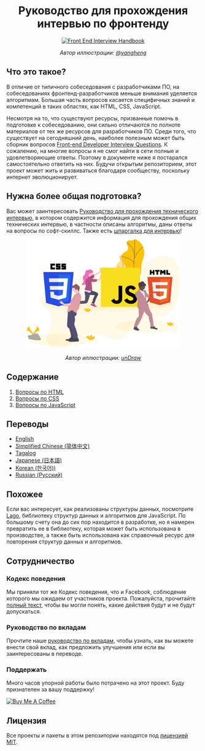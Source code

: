 <h1 align="center">Руководство для прохождения интервью по фронтенду</h1>

<div align="center">
  <a href="https://dribbble.com/shots/4263961-Front-End-Interview-Scroll">
    <img src="../../assets/scroll.svg" alt="Front End Interview Handbook" width="400"/>
    </a>
  <br>
  <p>
    <em>Автор иллюстрации:</a> <a href="https://dribbble.com/yangheng">@yangheng</a>
    </em>
  </p>
</div>

## Что это такое?

В отличие от типичного собеседования с разработчиками ПО, на собеседованиях фронтенд-разработчиков меньше внимания уделяется алгоритмам. Большая часть вопросов касается специфичных знаний и компетенций в таких областях, как HTML, CSS, JavaScript.

Несмотря на то, что существуют ресурсы, призванные помочь в подготовке к собеседованию, они сильно отличаются по полноте материалов от тех же ресурсов для разработчиков ПО. Среди того, что существует на сегодняшний день, наиболее полезным может быть сборник вопросов [Front-end Developer Interview Questions](https://github.com/h5bp/Front-end-Developer-Interview-Questions). К сожалению, на многие вопросы я не смог найти в сети полные и удовлетворяющие ответы. Поэтому в документе ниже я постарался самостоятельно ответить на них. Будучи открытым репозиторием, этот проект может жить и развиваться благодаря сообществу, поскольку интернет эволюционирует.

## Нужна более общая подготовка?

Вас может заинтересовать [Руководство для прохождения технического интервью](https://github.com/yangshun/tech-interview-handbook), в котором содержится информация для прохождения общих технических интервью, в частности описаны алгоритмы, даны ответы на вопросы по софт-скиллс. Также есть [шпаргалка для интервью](https://github.com/yangshun/tech-interview-handbook/blob/master/preparing/cheatsheet.md)!

<div align="center">
  <img src="../../assets/web-tech.svg" alt="Web Technologies illustration" width="400"/>
  <br>
  <p>
    <em>Автор иллюстрации: <a href="https://undraw.co/">unDraw</a></em>
  </p>
</div>

## Содержание

1. [Вопросы по HTML](questions/html-questions.md)
1. [Вопросы по CSS](questions/css-questions.md)
1. [Вопросы по JavaScript](questions/javascript-questions.md)

## Переводы

- [English](/README.md)
- [Simplified Chinese (简体中文)](/Translations/Chinese/README.md)
- [Tagalog](/Translations/Tagalog/README.md)
- [Japanese (日本語)](/Translations/Japanese/README.md)
- [Korean (한국어))](/Translations/Korean/README.md)
- [Russian (Русский)](/Translations/Russian/README.md)

## Похожее

Если вас интересует, как реализованы структуры данных, посмотрите [Lago](https://github.com/yangshun/lago), библиотеку структур данных и алгоритмов для JavaScript. По большому счету она до сих пор находится в разработке, но я намерен превратить ее в библиотеку, которая может быть использована в производстве, а также быть использована как справочный ресурс для повторения структур данных и алгоритмов.

## Сотрудничество

### Кодекс поведения

Мы приняли тот же Кодекс поведения, что и Facebook, соблюдение которого мы ожидаем от участников проекта. Пожалуйста, прочитайте [полный текст](https://code.facebook.com/codeofconduct), чтобы вы могли понять, какие действия будут и не будут допускаться.

### Руководство по вкладам

Прочтите наше [руководство по вкладам](/CONTRIBUTING.md), чтобы узнать, как вы можете внести свой вклад, как предложить улучшения или если вы заинтересованы в переводе.

### Поддержать

Много часов упорной работы было потрачено на этот проект. Буду признателен за вашу поддержку!

<a href="https://www.buymeacoffee.com/yangshun" target="_blank"><img src="https://www.buymeacoffee.com/assets/img/custom_images/orange_img.png" alt="Buy Me A Coffee" style="height: auto !important;width: auto !important;" ></a>

## Лицензия

Все проекты и пакеты в этом репозитории находятся под [лицензией MIT](/LICENSE).
